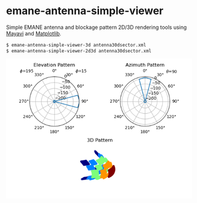 emane-antenna-simple-viewer
==

Simple EMANE antenna and blockage pattern 2D/3D rendering tools using
[Mayavi][1] and [Matplotlib][2].

```
$ emane-antenna-simple-viewer-3d antenna30dsector.xml
$ emane-antenna-simple-viewer-2d3d antenna30dsector.xml
```

![EMANE Antenna Simple Viewer](images/antenna30dsector.png)

[1]: http://docs.enthought.com/mayavi/mayavi
[2]: https://matplotlib.org

